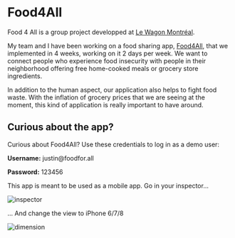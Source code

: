 <h1>Food4All</h1>

<p>Food 4 All is a group project developped at <a href="https://github.com/lewagon">Le Wagon Montréal</a>. 

My team and I have been working on a food sharing app, <a href="https://www.food4all.click">Food4All</a>, that we implemented in 4 weeks, working on it 2 days per week. We want to connect people who experience food insecurity with people in their neighborhood offering free home-cooked meals or grocery store ingredients.

In addition to the human aspect, our application also helps to fight food waste. With the inflation of grocery prices that we are seeing at the moment, this kind of application is really important to have around.</p>

<h2>Curious about the app? </h2>

<p>Curious about Food4All? Use these credentials to log in as a demo user:<p>
 <strong>Username:</strong> justin@foodfor.all
<p><strong>Password:</strong> 123456 </p>


<p>This app is meant to be used as a mobile app. Go in your inspector... </p>

![inspector](https://user-images.githubusercontent.com/15382972/175033603-9a8f8c28-9419-47f0-9d98-42ac4787000a.PNG)

<p>... And change the view to iPhone 6/7/8 </p>

![dimension](https://user-images.githubusercontent.com/15382972/175033112-ddfbc654-e199-47be-aba9-f2f1d53e1025.PNG)

